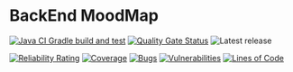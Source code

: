 # BackEnd MoodMap

[![Java CI Gradle build and test](https://github.com/Neptune-MIAGE/BackEnd/actions/workflows/gradle_build.yml/badge.svg?branch=main)](https://github.com/Neptune-MIAGE/BackEnd/actions/workflows/gradle_build.yml) [![Quality Gate Status](https://sonarcloud.io/api/project_badges/measure?project=Neptune-MIAGE_BackEnd&metric=alert_status)](https://sonarcloud.io/summary/new_code?id=Neptune-MIAGE_BackEnd)
![Latest release](https://img.shields.io/github/v/release/Neptune-MIAGE/BackEnd)


[![Reliability Rating](https://sonarcloud.io/api/project_badges/measure?project=Neptune-MIAGE_BackEnd&metric=reliability_rating)](https://sonarcloud.io/summary/new_code?id=Neptune-MIAGE_BackEnd) [![Coverage](https://sonarcloud.io/api/project_badges/measure?project=Neptune-MIAGE_BackEnd&metric=coverage)](https://sonarcloud.io/summary/new_code?id=Neptune-MIAGE_BackEnd) [![Bugs](https://sonarcloud.io/api/project_badges/measure?project=Neptune-MIAGE_BackEnd&metric=bugs)](https://sonarcloud.io/summary/new_code?id=Neptune-MIAGE_BackEnd) [![Vulnerabilities](https://sonarcloud.io/api/project_badges/measure?project=Neptune-MIAGE_BackEnd&metric=vulnerabilities)](https://sonarcloud.io/summary/new_code?id=Neptune-MIAGE_BackEnd) [![Lines of Code](https://sonarcloud.io/api/project_badges/measure?project=Neptune-MIAGE_BackEnd&metric=ncloc)](https://sonarcloud.io/summary/new_code?id=Neptune-MIAGE_BackEnd)
